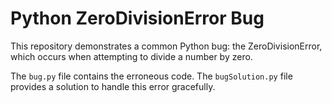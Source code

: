 # Python ZeroDivisionError Bug
This repository demonstrates a common Python bug: the ZeroDivisionError, which occurs when attempting to divide a number by zero.

The `bug.py` file contains the erroneous code. The `bugSolution.py` file provides a solution to handle this error gracefully.